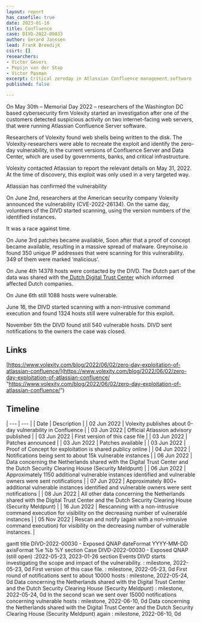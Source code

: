 ```yaml
---
layout: report
has_casefile: true
date: 2023-01-16
title: Confluence
case: DIVD-2022-00033
author: Gerard Janssen
lead: Frank Breedijk
csirt: []
researchers:
- Victor Gevers
- Pepijn van der Stap
- Victor Pasman
excerpt: Critical zeroday in Atlassian Confluence management software
published: false

---
```

On May 30th – Memorial Day 2022 – researchers of the Washington DC based cybersecurity firm Volexity started an investigation after one of the customers detected suspicious activity on two internet-facing web servers, that were running Atlassian Confluence Server software.

Researchers of Volexity found web shells being written to the disk. The Volexity-researchers were able to recreate the exploit and identify the zero-day vulnerability, in the current versions of Confluence Server and Data Center, which are used by governments, banks, and critical infrastructure.

Volexity contacted Atlassian to report the relevant details on May 31, 2022. At the time of discovery, this exploit was only used in a very targeted way.

Atlassian has confirmed the vulnerability

On June 2nd, researchers at the American security company Volexity announced the vulnerability (CVE-2022-26134). On the same day, volunteers of the DIVD started scanning, using the version numbers of the identified instances.

It was a race against time.

On June 3rd patches became available, Soon after that a proof of concept became available, resulting in a massive spread of malware. Greynoise.io found 350 unique IP addresses that were scanning for this vulnerability. 349 of them were marked ‘malicious’.

On June 4th 14378 hosts were contacted by the DIVD. The Dutch part of the data was shared with the[ Dutch Digital Trust Center](https://www.digitaltrustcenter.nl/dreigingsinformatie-ontvangen) which informed affected Dutch companies.

On June 6th still 1088 hosts were vulnerable.

June 16, the DIVD started scanning with a non-intrusive command execution and found 1324 hosts still were vulnerable for this exploit.

November 5th the DIVD found still 540 vulnerable hosts. DIVD sent notifications to the owners the case was closed.

## **Links**

[https://www.volexity.com/blog/2022/06/02/zero-day-exploitation-of-atlassian-confluence/](https://www.volexity.com/blog/2022/06/02/zero-day-exploitation-of-atlassian-confluence/ "https://www.volexity.com/blog/2022/06/02/zero-day-exploitation-of-atlassian-confluence/")

## **Timeline**

| --- | --- |
| Date | Description |
| 02 Jun 2022 | Volexity publishes about 0-day vulnerability in Confluence |
| 03 Jun 2022 | Official Atlassion advisory published |
| 03 Jun 2022 | First version of this case file |
| 03 Jun 2022 | Patches announced |
| 03 Jun 2022 | Patches available |
| 03 Jun 2022 | Proof of Concept for exploitation is shared publicy online |
| 04 Jun 2022 | Notifications being sent to about 15k vulnerable instances |
| 06 Jun 2022 | Data concerning the Netherlands shared with the Digital Trust Center and the Dutch Security Clearing House (Security Meldpunt) |
| 06 Jun 2022 | Approximately 1150 additional vulnerable instances identified and vulnerable owners were sent notifications |
| 07 Jun 2022 | Approximately 800+ additional vulnerable instances identified and vulnerable owners were sent notifications |
| 08 Jun 2022 | All other data concerning the Netherlands shared with the Digital Trust Center and the Dutch Security Clearing House (Security Meldpunt) |
| 16 Jun 2022 | Rescanning with a non-intrusive command execution for visibility on the decreasing number of vulnerable instances |
| 05 Nov 2022 | Rescan and notify (again with a non-intrusive command execution) for visibility on the decreasing number of vulnerable instances. |

<div class="mermaid">
	gantt
	    title DIVD-2022-00030 - Exposed QNAP
	    dateFormat  YYYY-MM-DD
	    axisFormat  %e %b %Y
	    section Case
	    DIVD-2022-00030 - Exposed QNAP (still open)           :2022-05-23, 2023-01-26
	    section Events
		DIVD starts investigating the scope and impact of the vulnerability. :  milestone, 2022-05-23, 0d
				First version of this case file. :  milestone, 2022-05-23, 0d
				First round of notifications sent to about 10000 hosts :  milestone, 2022-05-24, 0d
				Data concerning the Netherlands shared with the Digital Trust Center and the Dutch Security Clearing House (Security Meldpunt) :  milestone, 2022-05-24, 0d
				In the second scan we sent over 15000 notifications concerning vulnerable hosts :  milestone, 2022-06-10, 0d
				Data concerning the Netherlands shared with the Digital Trust Center and the Dutch Security Clearing House (Security Meldpunt) again :  milestone, 2022-06-10, 0d
</div>

